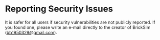 # Reporting Security Issues
It is safer for all users if security vulnerabilities are not publicly reported. If you found one, please write an e-mail directly to the creator of BrickSim ([bb1950328@gmail.com](mailto:bb1950328@gmail.com)).